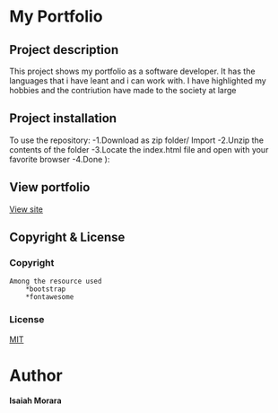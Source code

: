 # My Portfolio

## Project description
This project shows my portfolio as a software developer.
It has the languages that i have leant and i can work with.
I have highlighted my hobbies and the contriution have made to the society at large

## Project  installation
To use the repository:
    -1.Download as zip folder/ Import
    -2.Unzip the contents of the folder
    -3.Locate the index.html file and open with your favorite browser
    -4.Done ):
## View portfolio
[View site](https://github.com/IsaiahKe/portifolio/index.html)

## Copyright  & License
### Copyright
    Among the resource used
        *bootstrap
        *fontawesome
### License
[MIT](LICENSE)

# Author
#### Isaiah Morara
